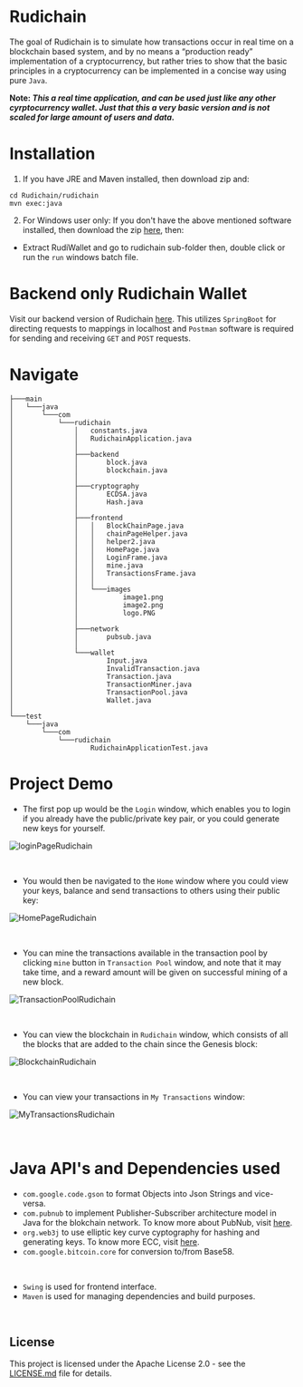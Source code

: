 # Rudichain

The goal of Rudichain is to simulate how transactions occur in real time on a blockchain based system, and by no means a
“production ready” implementation of a cryptocurrency, but rather tries to show that the basic principles in a cryptocurrency 
can be implemented in a concise way using pure `Java`. <br />

**Note: *This a real time application, and can be used just like any other cyrptocurrency wallet. Just that this a very basic version and is not scaled for large amount of users and data.***


# Installation

1. If you have JRE and Maven installed, then download zip and:
```
cd Rudichain/rudichain
mvn exec:java
```

2. For Windows user only: If you don't have the above mentioned software installed, then 
   download the zip [here](https://drive.google.com/file/d/1tq16-CS3IyDvvEfvmQcDUi2hUYleW7ce/view?usp=sharing), then: 
- Extract RudiWallet and go to rudichain sub-folder then, double click or run the `run` windows batch file.

# Backend only Rudichain Wallet

Visit our backend version of Rudichain [here](https://github.com/ksgr5566/Rudichain/tree/complete_backend). This utilizes `SpringBoot` for directing requests to mappings in localhost and `Postman` software is required for sending and receiving `GET` and `POST` requests.


# Navigate
```
├───main
│   └───java
│       └───com
│           └───rudichain
│               │   constants.java
│               │   RudichainApplication.java
│               │
│               ├───backend
│               │       block.java
│               │       blockchain.java
│               │
│               ├───cryptography
│               │       ECDSA.java
│               │       Hash.java
│               │
│               ├───frontend
│               │   │   BlockChainPage.java
│               │   │   chainPageHelper.java
│               │   │   helper2.java
│               │   │   HomePage.java
│               │   │   LoginFrame.java
│               │   │   mine.java
│               │   │   TransactionsFrame.java
│               │   │
│               │   └───images
│               │           image1.png
│               │           image2.png
│               │           logo.PNG
│               │
│               ├───network
│               │       pubsub.java
│               │
│               └───wallet
│                       Input.java
│                       InvalidTransaction.java
│                       Transaction.java
│                       TransactionMiner.java
│                       TransactionPool.java
│                       Wallet.java
│
└───test
    └───java
        └───com
            └───rudichain
                    RudichainApplicationTest.java
```

# Project Demo

- The first pop up would be the `Login` window, which enables you to login if you already have the public/private key pair, or you could generate new keys for yourself.

![loginPageRudichain](https://user-images.githubusercontent.com/74421758/143677403-43496406-8adb-490a-adb0-a1386341ec95.PNG)

<br />

- You would then be navigated to the `Home` window where you could view your keys, balance and send transactions to others using their public key:

 ![HomePageRudichain](https://user-images.githubusercontent.com/74421758/143677457-851349fd-118f-4b11-bc5d-c85dc0aadc78.PNG)
 
 <br />
 
 - You can mine the transactions available in the transaction pool by clicking `mine` button in `Transaction Pool` window, and note that it may take time, and a reward amount will be given on successful mining of a new block.
 
 ![TransactionPoolRudichain](https://user-images.githubusercontent.com/74421758/143677769-9c051966-0a21-4533-b325-5ccfb92cf4b7.PNG)

<br />

- You can view the blockchain in `Rudichain` window, which consists of all the blocks that are added to the chain since the Genesis block:

![BlockchainRudichain](https://user-images.githubusercontent.com/74421758/143677865-26191bca-30e0-4e0b-a276-d4b5673a04db.PNG)

<br />

- You can view your transactions in `My Transactions` window:

![MyTransactionsRudichain](https://user-images.githubusercontent.com/74421758/143677960-06eb3259-9198-495a-8bdd-7304cea15e42.PNG)

<br />

# Java API's and Dependencies used

- `com.google.code.gson` to format Objects into Json Strings and vice-versa.
- `com.pubnub` to implement Publisher-Subscriber architecture model in Java for the blokchain network. To know more about PubNub, visit 
 [here](https://www.pubnub.com/docs/sdks/java).
- `org.web3j` to use elliptic key curve cyptography for hashing and generating keys. To know more ECC, visit [here](https://avinetworks.com/glossary/elliptic-curve-cryptography/#:~:text=Elliptic%20Curve%20Cryptography%20(ECC)%20is,and%20encryption%20of%20web%20traffic.&text=RSA%20achieves%20one%2Dway%20encryption,and%20software%20using%20prime%20factorization.).
- `com.google.bitcoin.core` for conversion to/from Base58.
<br />

- `Swing` is used for frontend interface.
- `Maven` is used for managing dependencies and build purposes.


<br />

## License

This project is licensed under the Apache License 2.0 - see the [LICENSE.md](https://github.com/ksgr5566/Rudichain/blob/main/LICENSE) file for details.




